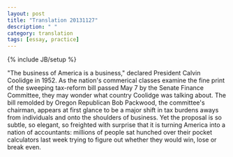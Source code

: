 ```yaml
---
layout: post
title: "Translation 20131127"
description: " "
category: translation
tags: [essay, practice]
---
```

{% include JB/setup %}

"The business of America is a business," declared President Calvin Coolidge in 1952. As the nation's commerical classes examine the fine print of the sweeping tax-reform bill passed May 7 by the Senate Finance Committee, they may wonder what country Coolidge was talking about. The bill remolded by Oregon Republican Bob Packwood, the committee's chairman, appears at first glance to be a major shift in tax burdens aways from individuals and onto the shoulders of business. Yet the proposal is so subtle, so elegant, so freighted with surprise that it is turning America into a nation of accountants: millions of people sat hunched over their pocket calculators last week trying to figure out whether they would win, lose or break even.

 






 